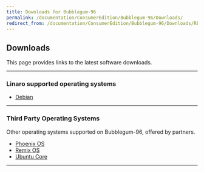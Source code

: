 ```yaml
---
title: Downloads for Bubblegum-96
permalink: /documentation/ConsumerEdition/Bubblegum-96/Downloads/
redirect_from: /documentation/ConsumerEdition/Bubblegum-96/Downloads/README.md.html
---
```

## Downloads

This page provides links to the latest software downloads.

***

### Linaro supported operating systems

- [Debian](Debian.md)

***

### Third Party Operating Systems

Other operating systems supported on Bubblegum-96, offered by partners.

- [Phoenix OS](Phoenix&Remix.md)
- [Remix OS](Phoenix&Remix.md)
- [Ubuntu Core](Ubuntu-Core.md)

***

